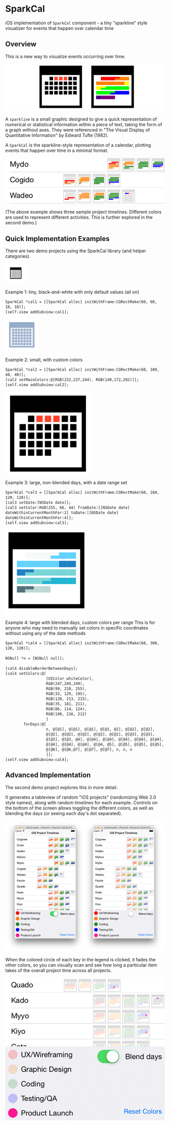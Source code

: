 # SparkCal
iOS implementation of `SparkCal` component - a tiny "sparkline" style visualizer for events that happen over calendar time

## Overview

This is a new way to visualize events occurring over time.

![default sparkcal view](README-images/sparkcal.png?raw=true)

A `sparkline` is a small graphic designed to give a quick representation of numerical or statistical information within a piece of text, taking the form of a graph without axes. They were referenced in "The Visual Display of Quantitative Information" by Edward Tufte (1982).

A `SparkCal` is the sparkline-style representation of a calendar, plotting events that happen over time in a minimal format.

![default sparkcal view](README-images/demo-timeline.png?raw=true)

(The above example shows three sample project timelines.  Different colors are used to represent different activities.  This is further explored in the second demo.)

## Quick Implementation Examples

There are two demo projects using the SparkCal library (and helper categories).

![default sparkcal view](README-images/example1.png?raw=true)

Example 1: tiny, black-and-white with only default values (all on)

    SparkCal *cal1 = [[SparkCal alloc] initWithFrame:CGRectMake(60, 60, 18, 18)];
    [self.view addSubview:cal1];

![default sparkcal view](README-images/example2.png?raw=true)

Example 2: small, with custom colors

    SparkCal *cal2 = [[SparkCal alloc] initWithFrame:CGRectMake(60, 100, 40, 40)];
    [cal2 setMainColors:@[RGB(232,237,244), RGB(149,172,202)]];
    [self.view addSubview:cal2];

![default sparkcal view](README-images/example3.png?raw=true)

Example 3: large, non-blended days, with a date range set

    SparkCal *cal3 = [[SparkCal alloc] initWithFrame:CGRectMake(60, 160, 120, 120)];
    [cal3 setDate:[NSDate date]];
    [cal3 setColor:RGB(255, 66, 44) fromDate:[[NSDate date] dateWithinCurrentMonthFor:2] toDate:[[NSDate date] dateWithinCurrentMonthFor:4]];
    [self.view addSubview:cal3];

![default sparkcal view](README-images/example4.png?raw=true)

Example 4: large with blended days, custom colors per range
This is for anyone who may need to manually set colors in specific coordinates
without using any of the date methods

    SparkCal *cal4 = [[SparkCal alloc] initWithFrame:CGRectMake(60, 300, 120, 120)];
    
    NSNull *n = [NSNull null];
    
    [cal4 disableBorderBetweenDays];
    [cal4 setColors:@[
                      [UIColor whiteColor],
                      RGB(247,249,249),
                      RGB(99, 210, 255),
                      RGB(32, 129, 195),
                      RGB(120, 213, 215),
                      RGB(35, 181, 211),
                      RGB(86, 114, 124),
                      RGB(190, 216, 212)
                      ]
            forDays:@[
                      n, @[@1], @[@1], @[@1], @[@1, @2], @[@2], @[@2],
                      @[@2], @[@2], @[@2], @[@2], @[@2], @[@3], @[@3],
                      @[@3], @[@3, @4], @[@4], @[@4], @[@4], @[@4], @[@4],
                      @[@4], @[@4], @[@4], @[@4, @5], @[@5], @[@5], @[@5],
                      @[@6], @[@6,@7], @[@7], @[@7], n, n, n
                      ]];
    [self.view addSubview:cal4];
    
## Advanced Implementation

The second demo project explores this in more detail.

It generates a tableview of random "iOS projects" (randomizing Web 2.0 style names), along with random timelines for each example.  Controls on the bottom of the screen allows toggling the different colors, as well as blending the days (or seeing each day's dot separated).

![default sparkcal view](README-images/demo2.png?raw=true)

When the colored circle of each key in the legend is clicked, it fades the other colors, so you can visually scan and see how long a particular item takes of the overall project time across all projects.

![default sparkcal view](README-images/toggle-animation.gif?raw=true)


